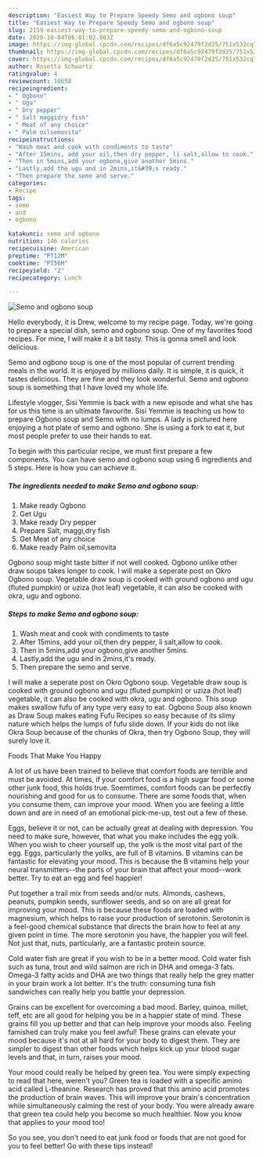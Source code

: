 ```yaml
---
description: "Easiest Way to Prepare Speedy Semo and ogbono soup"
title: "Easiest Way to Prepare Speedy Semo and ogbono soup"
slug: 2159-easiest-way-to-prepare-speedy-semo-and-ogbono-soup
date: 2020-10-04T06:01:02.003Z
image: https://img-global.cpcdn.com/recipes/df6a5c92479f2d25/751x532cq70/semo-and-ogbono-soup-recipe-main-photo.jpg
thumbnail: https://img-global.cpcdn.com/recipes/df6a5c92479f2d25/751x532cq70/semo-and-ogbono-soup-recipe-main-photo.jpg
cover: https://img-global.cpcdn.com/recipes/df6a5c92479f2d25/751x532cq70/semo-and-ogbono-soup-recipe-main-photo.jpg
author: Rosetta Schwartz
ratingvalue: 4
reviewcount: 10658
recipeingredient:
- " Ogbono"
- " Ugu"
- " Dry pepper"
- " Salt maggidry fish"
- " Meat of any choice"
- " Palm oilsemovita"
recipeinstructions:
- "Wash meat and cook with condiments to taste"
- "After 15mins, add your oil,then dry pepper, li salt,allow to cook."
- "Then in 5mins,add your ogbono,give another 5mins."
- "Lastly,add the ugu and in 2mins,it&#39;s ready."
- "Then prepare the semo and serve."
categories:
- Recipe
tags:
- semo
- and
- ogbono

katakunci: semo and ogbono 
nutrition: 146 calories
recipecuisine: American
preptime: "PT12M"
cooktime: "PT56M"
recipeyield: "2"
recipecategory: Lunch

---
```



![Semo and ogbono soup](https://img-global.cpcdn.com/recipes/df6a5c92479f2d25/751x532cq70/semo-and-ogbono-soup-recipe-main-photo.jpg)

Hello everybody, it is Drew, welcome to my recipe page. Today, we're going to prepare a special dish, semo and ogbono soup. One of my favorites food recipes. For mine, I will make it a bit tasty. This is gonna smell and look delicious.

Semo and ogbono soup is one of the most popular of current trending meals in the world. It is enjoyed by millions daily. It is simple, it is quick, it tastes delicious. They are fine and they look wonderful. Semo and ogbono soup is something that I have loved my whole life.

Lifestyle vlogger, Sisi Yemmie is back with a new episode and what she has for us this time is an ultimate favourite. Sisi Yemmie is teaching us how to prepare Ogbono soup and Semo with no lumps. A lady is pictured here enjoying a hot plate of semo and ogbono. She is using a fork to eat it, but most people prefer to use their hands to eat.


To begin with this particular recipe, we must first prepare a few components. You can have semo and ogbono soup using 6 ingredients and 5 steps. Here is how you can achieve it.

<!--inarticleads1-->

##### The ingredients needed to make Semo and ogbono soup:

1. Make ready  Ogbono
1. Get  Ugu
1. Make ready  Dry pepper
1. Prepare  Salt, maggi,dry fish
1. Get  Meat of any choice
1. Make ready  Palm oil,semovita


Ogbono soup might taste bitter if not well cooked. Ogbono unlike other draw soups takes longer to cook. I will make a seperate post on Okro Ogbono soup. Vegetable draw soup is cooked with ground ogbono and ugu (fluted pumpkin) or uziza (hot leaf) vegetable, it can also be cooked with okra, ugu and ogbono. 

<!--inarticleads2-->

##### Steps to make Semo and ogbono soup:

1. Wash meat and cook with condiments to taste
1. After 15mins, add your oil,then dry pepper, li salt,allow to cook.
1. Then in 5mins,add your ogbono,give another 5mins.
1. Lastly,add the ugu and in 2mins,it&#39;s ready.
1. Then prepare the semo and serve.


I will make a seperate post on Okro Ogbono soup. Vegetable draw soup is cooked with ground ogbono and ugu (fluted pumpkin) or uziza (hot leaf) vegetable, it can also be cooked with okra, ugu and ogbono. This soup makes swallow fufu of any type very easy to eat. Ogbono Soup also known as Draw Soup makes eating Fufu Recipes so easy because of its slimy nature which helps the lumps of fufu slide down. If your kids do not like Okra Soup because of the chunks of Okra, then try Ogbono Soup, they will surely love it. 

Foods That Make You Happy


A lot of us have been trained to believe that comfort foods are terrible and must be avoided. At times, if your comfort food is a high sugar food or some other junk food, this holds true. Soemtimes, comfort foods can be perfectly nourishing and good for us to consume. There are some foods that, when you consume them, can improve your mood. When you are feeling a little down and are in need of an emotional pick-me-up, test out a few of these.

Eggs, believe it or not, can be actually great at dealing with depression. You need to make sure, however, that what you make includes the egg yolk. When you wish to cheer yourself up, the yolk is the most vital part of the egg. Eggs, particularly the yolks, are full of B vitamins. B vitamins can be fantastic for elevating your mood. This is because the B vitamins help your neural transmitters--the parts of your brain that affect your mood--work better. Try to eat an egg and feel happier!

Put together a trail mix from seeds and/or nuts. Almonds, cashews, peanuts, pumpkin seeds, sunflower seeds, and so on are all great for improving your mood. This is because these foods are loaded with magnesium, which helps to raise your production of serotonin. Serotonin is a feel-good chemical substance that directs the brain how to feel at any given point in time. The more serotonin you have, the happier you will feel. Not just that, nuts, particularly, are a fantastic protein source.

Cold water fish are great if you wish to be in a better mood. Cold water fish such as tuna, trout and wild salmon are rich in DHA and omega-3 fats. Omega-3 fatty acids and DHA are two things that really help the grey matter in your brain work a lot better. It's the truth: consuming tuna fish sandwiches can really help you battle your depression. 

Grains can be excellent for overcoming a bad mood. Barley, quinoa, millet, teff, etc are all good for helping you be in a happier state of mind. These grains fill you up better and that can help improve your moods also. Feeling famished can truly make you feel awful! These grains can elevate your mood because it's not at all hard for your body to digest them. They are simpler to digest than other foods which helps kick up your blood sugar levels and that, in turn, raises your mood.

Your mood could really be helped by green tea. You were simply expecting to read that here, weren't you? Green tea is loaded with a specific amino acid called L-theanine. Research has proved that this amino acid promotes the production of brain waves. This will improve your brain's concentration while simultaneously calming the rest of your body. You were already aware that green tea could help you become so much healthier. Now you know that applies to your mood too!

So you see, you don't need to eat junk food or foods that are not good for you to feel better! Go  with  these tips  instead!


